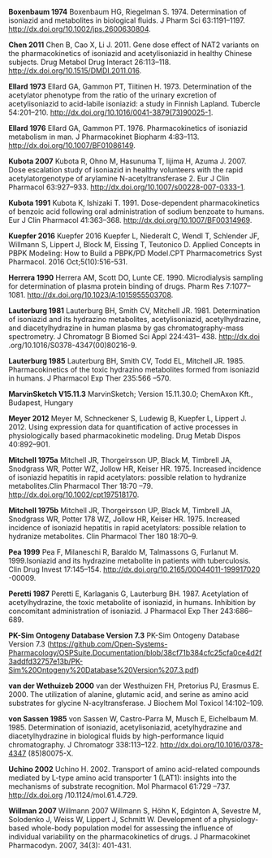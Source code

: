 

**Boxenbaum 1974** Boxenbaum HG, Riegelman S. 1974. Determination of isoniazid and metabolites in biological fluids. J Pharm Sci 63:1191–1197. http://dx.doi.org/10.1002/jps.2600630804.

**Chen 2011** Chen B, Cao X, Li J. 2011. Gene dose effect of NAT2 variants on the pharmacokinetics of isoniazid and acetylisoniazid in healthy Chinese subjects. Drug Metabol Drug Interact 26:113–118. http://dx.doi.org/10.1515/DMDI.2011.016.

**Ellard 1973** Ellard GA, Gammon PT, Tiitinen H. 1973. Determination of the acetylator phenotype from the ratio of the urinary excretion of acetylisoniazid
to acid-labile isoniazid: a study in Finnish Lapland. Tubercle 54:201–210. http://dx.doi.org/10.1016/0041-3879(73)90025-1.

**Ellard 1976** Ellard GA, Gammon PT. 1976. Pharmacokinetics of isoniazid metabolism in man. J Pharmacokinet Biopharm 4:83–113. http://dx.doi.org/10.1007/BF01086149.

**Kubota 2007** Kubota R, Ohno M, Hasunuma T, Iijima H, Azuma J. 2007. Dose escalation study of isoniazid in healthy volunteers with the rapid acetylatorgenotype of arylamine N-acetyltransferase 2. Eur J Clin Pharmacol 63:927–933. http://dx.doi.org/10.1007/s00228-007-0333-1.

**Kubota 1991** Kubota K, Ishizaki T. 1991. Dose-dependent pharmacokinetics of benzoic acid following oral administration of sodium benzoate to humans. Eur J Clin Pharmacol 41:363–368. http://dx.doi.org/10.1007/BF00314969.

**Kuepfer 2016** Kuepfer 2016 Kuepfer L, Niederalt C, Wendl T, Schlender JF, Willmann S, Lippert J, Block M, Eissing T, Teutonico D. Applied Concepts in PBPK Modeling: How to Build a PBPK/PD Model.CPT Pharmacometrics Syst Pharmacol. 2016 Oct;5(10):516-531.

**Herrera 1990**  Herrera AM, Scott DO, Lunte CE. 1990. Microdialysis sampling for determination of plasma protein binding of drugs. Pharm Res 7:1077–1081. http://dx.doi.org/10.1023/A:1015955503708.

**Lauterburg 1981** Lauterburg BH, Smith CV, Mitchell JR. 1981. Determination of isoniazid and its hydrazino metabolites, acetylisoniazid, acetylhydrazine, and diacetylhydrazine in human plasma by gas chromatography-mass spectrometry. J Chromatogr B Biomed Sci Appl 224:431– 438. http://dx.doi .org/10.1016/S0378-4347(00)80216-9.

**Lauterburg 1985** Lauterburg BH, Smith CV, Todd EL, Mitchell JR. 1985. Pharmacokinetics of the toxic hydrazino metabolites formed from isoniazid in humans. J Pharmacol Exp Ther 235:566 –570.

**MarvinSketch V15.11.3** MarvinSketch; Version 15.11.30.0; ChemAxon Kft., Budapest, Hungary

**Meyer 2012** Meyer M, Schneckener S, Ludewig B, Kuepfer L, Lippert J. 2012. Using expression data for quantification of active processes in physiologically based pharmacokinetic modeling. Drug Metab Dispos 40:892–901.

**Mitchell 1975a** Mitchell JR, Thorgeirsson UP, Black M, Timbrell JA, Snodgrass WR, Potter WZ, Jollow HR, Keiser HR. 1975. Increased incidence of isoniazid hepatitis in rapid acetylators: possible relation to hydranize metabolites.Clin Pharmacol Ther 18:70 –79. http://dx.doi.org/10.1002/cpt197518170.

**Mitchell 1975b** Mitchell JR, Thorgeirsson UP, Black M, Timbrell JA, Snodgrass WR, Potter 178 WZ, Jollow HR, Keiser HR. 1975. Increased incidence of isoniazid hepatitis in rapid acetylators: possible relation to hydranize metabolites. Clin Pharmacol Ther 180 18:70–9.

**Pea 1999** Pea F, Milaneschi R, Baraldo M, Talmassons G, Furlanut M. 1999.Isoniazid and its hydrazine metabolite in patients with tuberculosis. Clin Drug Invest 17:145–154. http://dx.doi.org/10.2165/00044011-199917020
-00009.

**Peretti 1987** Peretti E, Karlaganis G, Lauterburg BH. 1987. Acetylation of acetylhydrazine, the toxic metabolite of isoniazid, in humans. Inhibition by concomitant
administration of isoniazid. J Pharmacol Exp Ther 243:686–689.

**PK-Sim Ontogeny Database Version 7.3** PK-Sim Ontogeny Database Version 7.3 (https://github.com/Open-Systems-Pharmacology/OSPSuite.Documentation/blob/38cf71b384cfc25cfa0ce4d2f3addfd32757e13b/PK-Sim%20Ontogeny%20Database%20Version%207.3.pdf)

**van der Wethuizeb 2000** van der Westhuizen FH, Pretorius PJ, Erasmus E. 2000. The utilization of alanine, glutamic acid, and serine as amino acid substrates for glycine N-acyltransferase. J Biochem Mol Toxicol 14:102–109.

**von Sassen 1985** von Sassen W, Castro-Parra M, Musch E, Eichelbaum M. 1985. Determination of isoniazid, acetylisoniazid, acetylhydrazine and diacetylhydrazine in biological fluids by high-performance liquid chromatography. J
Chromatogr 338:113–122. http://dx.doi.org/10.1016/0378-4347
(85)80075-X.

**Uchino 2002** Uchino H. 2002. Transport of amino acid-related compounds mediated by L-type amino acid transporter 1 (LAT1): insights into the mechanisms of substrate recognition. Mol Pharmacol 61:729 –737. http://dx.doi.org /10.1124/mol.61.4.729.

**Willman 2007** Willmann 2007 Willmann S, Höhn K, Edginton A, Sevestre M, Solodenko J, Weiss W, Lippert J, Schmitt W. Development of a physiology-based whole-body population model for assessing the influence of individual variability on the pharmacokinetics of drugs. J Pharmacokinet Pharmacodyn. 2007, 34(3): 401-431.

